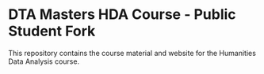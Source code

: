 DTA Masters HDA Course - Public Student Fork
============================
This repository contains the course material and website for the Humanities Data Analysis course. 
